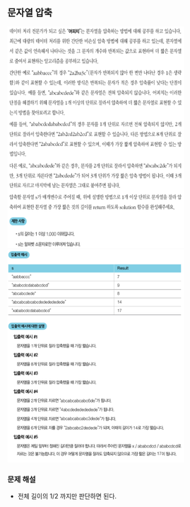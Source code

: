 ## 문자열 압축
<div>
    <img src="image1.PNG" width="400" height="500">
</div>
<div>
    <img src="image2.PNG" width="400" height="480">
</div>

### 문제 해설
- 전체 길이의 1/2 까지만 판단하면 된다.